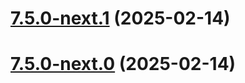 # [7.5.0-next.1](https://github.com/webdriverio-community/wdio-electron-service/compare/v7.5.0-next.0...v7.5.0-next.1) (2025-02-14)

# [7.5.0-next.0](https://github.com/webdriverio-community/wdio-electron-service/compare/v7.4.0-next.1...v7.5.0-next.0) (2025-02-14)
